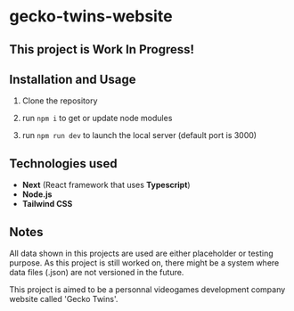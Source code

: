 # gecko-twins-website

## This project is Work In Progress!

## Installation and Usage

1. Clone the repository

2. run `npm i` to get or update node modules

3. run `npm run dev` to launch the local server (default port is 3000)

## Technologies used

- <b>Next</b> (React framework that uses <b>Typescript</b>)
- <b>Node.js</b>
- <b>Tailwind CSS</b>

## Notes

All data shown in this projects are used are either placeholder or testing purpose. As this project is still worked on, there might be a system where data files (.json) are not versioned in the future.

This project is aimed to be a personnal videogames development company website called 'Gecko Twins'.